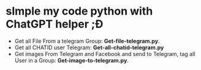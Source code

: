 # sImple my code python with ChatGPT helper ;Đ


- Get all File From a telegram Group: **Get-file-telegram.py**.
- Get all CHATID user Telegram: **Get-all-chatid-telegram.py**
- Get images From Telegram and Facebook and send to Telegram, tag all User in a Group: **Get-image-to-telegram.py**.
